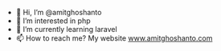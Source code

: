 - 👋 Hi, I’m @amitghoshanto
- 👀 I’m interested in php
- 🌱 I’m currently learning laravel
- 📫 How to reach me? My website www.amitghoshanto.com

<!---
amitghoshanto/amitghoshanto is a ✨ special ✨ repository because its `README.md` (this file) appears on your GitHub profile.
You can click the Preview link to take a look at your changes.
--->
